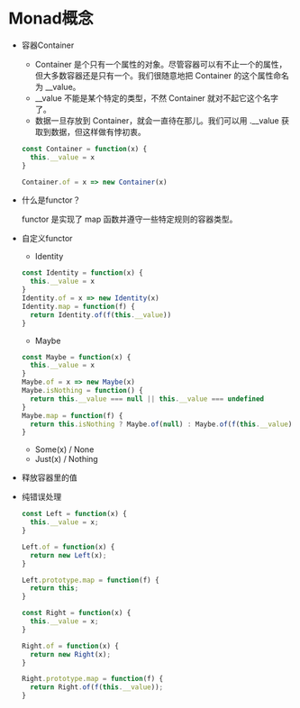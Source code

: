 # Monad概念

* 容器Container

  - Container 是个只有一个属性的对象。尽管容器可以有不止一个的属性，但大多数容器还是只有一个。我们很随意地把 Container 的这个属性命名为 __value。
  - __value 不能是某个特定的类型，不然 Container 就对不起它这个名字了。
  - 数据一旦存放到 Container，就会一直待在那儿。我们可以用 .__value 获取到数据，但这样做有悖初衷。

  ```js
  const Container = function(x) {
    this.__value = x
  }

  Container.of = x => new Container(x)
  ```

* 什么是functor？ 

  functor 是实现了 map 函数并遵守一些特定规则的容器类型。

* 自定义functor
  * Identity
  ```js
  const Identity = function(x) {
    this.__value = x
  }
  Identity.of = x => new Identity(x)
  Identity.map = function(f) {
    return Identity.of(f(this.__value))
  }
  ```
  * Maybe
  ```js
  const Maybe = function(x) {
    this.__value = x
  }
  Maybe.of = x => new Maybe(x)
  Maybe.isNothing = function() {
    return this.__value === null || this.__value === undefined
  }
  Maybe.map = function(f) {
    return this.isNothing ? Maybe.of(null) : Maybe.of(f(this.__value))
  }
  ```
  * Some(x) / None
  * Just(x) / Nothing
* 释放容器里的值
* 纯错误处理
  ```js
  const Left = function(x) {
    this.__value = x;
  }

  Left.of = function(x) {
    return new Left(x);
  }

  Left.prototype.map = function(f) {
    return this;
  }

  const Right = function(x) {
    this.__value = x;
  }

  Right.of = function(x) {
    return new Right(x);
  }

  Right.prototype.map = function(f) {
    return Right.of(f(this.__value));
  }
  ```